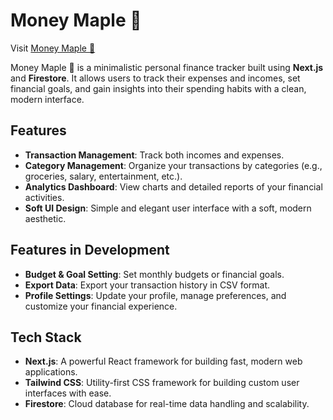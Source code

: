 # Money Maple 🍁

Visit [Money Maple 🍁](https://money-maple.onrender.com/)

Money Maple 🍁 is a minimalistic personal finance tracker built using **Next.js** and **Firestore**. It allows users to track their expenses and incomes, set financial goals, and gain insights into their spending habits with a clean, modern interface.

## Features

- **Transaction Management**: Track both incomes and expenses.
- **Category Management**: Organize your transactions by categories (e.g., groceries, salary, entertainment, etc.).
- **Analytics Dashboard**: View charts and detailed reports of your financial activities.
- **Soft UI Design**: Simple and elegant user interface with a soft, modern aesthetic.

## Features in Development

- **Budget & Goal Setting**: Set monthly budgets or financial goals.
- **Export Data**: Export your transaction history in CSV format.
- **Profile Settings**: Update your profile, manage preferences, and customize your financial experience.

## Tech Stack

- **Next.js**: A powerful React framework for building fast, modern web applications.
- **Tailwind CSS**: Utility-first CSS framework for building custom user interfaces with ease.
- **Firestore**: Cloud database for real-time data handling and scalability.